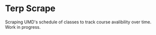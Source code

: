 # Terp Scrape
Scraping UMD's schedule of classes to track course avalibility over time. Work in progress.


